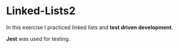 # Linked-Lists2

In this exercise I practiced linked lists and **test driven development**.

**Jest** was used for testing.
